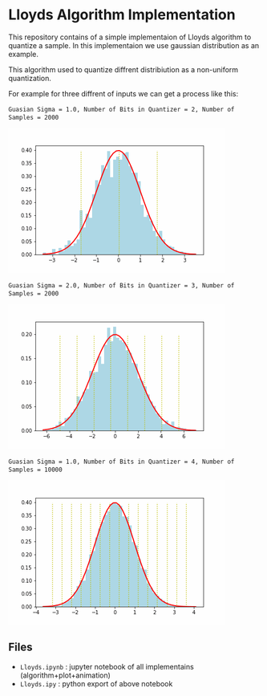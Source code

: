 # Lloyds Algorithm Implementation
This repository contains of a simple implementaion of Lloyds algorithm to quantize a sample. In this implementaion we use gaussian distribution as an example.

This algorithm used to quantize diffrent distribiution as a non-uniform quantization. 

For example for three diffrent of inputs we can get a process like this:

```
Guasian Sigma = 1.0, Number of Bits in Quantizer = 2, Number of Samples = 2000
```
![Alt Text](./sigma=1.0,b=2,2000samples.gif)
```
Guasian Sigma = 2.0, Number of Bits in Quantizer = 3, Number of Samples = 2000
```
![Alt Text](./sigma=2.0,b=3,2000samples.gif)
```
Guasian Sigma = 1.0, Number of Bits in Quantizer = 4, Number of Samples = 10000
```
![Alt Text](./sigma=1.0,b=4,10000samples.gif)

## Files 
* `Lloyds.ipynb` : jupyter notebook of all implementains (algorithm+plot+animation)
* `Lloyds.ipy` : python export of above notebook